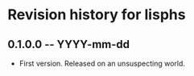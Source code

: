 # Revision history for lisphs

## 0.1.0.0 -- YYYY-mm-dd

* First version. Released on an unsuspecting world.
